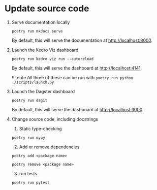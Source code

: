 # Update source code

1. Serve documentation locally
    ```
    poetry run mkdocs serve
    ```
    By default, this will serve the documentation at [http://localhost:8000](http://localhost:8000).
2. Launch the Kedro Viz dashboard
    ```
    poetry run kedro viz run --autoreload
    ```
    By default, this will serve the dashboard at [http://localhost:4141](http://localhost:4141).

    !!! note
        All three of these can be run with ```poetry run python ./scripts/launch.py```

3. Launch the Dagster dashboard
    ```
    poetry run dagit
    ```
    By default, this will serve the dashboard at [http://localhost:3000](http://localhost:3000).
4. Change source code, including docstrings
    1. Static type-checking
    ```
    poetry run mypy
    ```
    2. Add or remove dependencies
    ```
    poetry add <package name>
    ```
    ```
    poetry remove <package name>
    ```
    3. run tests
    ```
    poetry run pytest
    ```